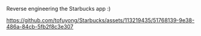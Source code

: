 Reverse engineering the Starbucks app :)

https://github.com/tofuyong/Starbucks/assets/113219435/51768139-9e38-486a-84cb-5fb2f8c3e307


